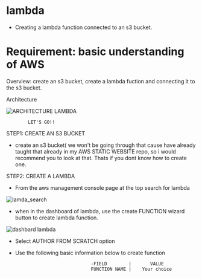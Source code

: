 # lambda

* Creating a lambda function connected to an s3 bucket.

#  Requirement: basic understanding of AWS

Overview: create an  s3 bucket, create a lambda fuction and connecting it to the s3 bucket.

Architecture

![ARCHITECTURE LAMBDA](https://user-images.githubusercontent.com/94189602/206864222-ddda1e80-9a6c-4e0e-a820-c2d912191bee.PNG)

            LET'S GO!!

STEP1: CREATE AN S3 BUCKET

* create an s3 bucket( we won't be going through that cause have already taught that already in my AWS STATIC WEBSITE repo, so i would recommend you to look at that. Thats if you dont know how to create one.

STEP2: CREATE A LAMBDA 

* From the aws management console page at the top search for lambda

![lamda_search](https://user-images.githubusercontent.com/94189602/206865032-98b2ae32-f4fa-42d9-aaaf-9b796f729e8d.PNG)

* when in the dashboard of lambda, use the create FUNCTION wizard button to create lambda function. 
 
![dashbard lambda](https://user-images.githubusercontent.com/94189602/206865387-83e10d96-2dbc-42a6-98ce-7dc5f5a2b96a.PNG)

* Select AUTHOR FROM SCRATCH option
* Use the following basic information below to create function

                                  -FIELD        |       VALUE     
                                  FUNCTION NAME |    Your choice
